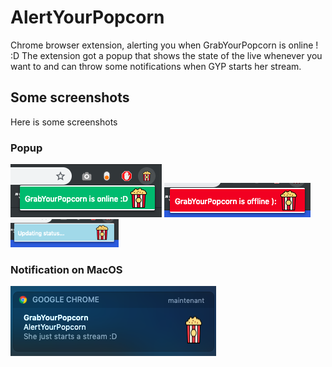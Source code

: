 # AlertYourPopcorn
Chrome browser extension, alerting you when GrabYourPopcorn is online ! :D
The extension got a popup that shows the state of the live whenever you want to and can throw some notifications when GYP starts her stream.


## Some screenshots

Here is some screenshots

### Popup

![alt text](screenshots/1.png)
![alt text](screenshots/2.png)
![alt text](screenshots/3.png)

### Notification on MacOS

![alt text](screenshots/4.png)
